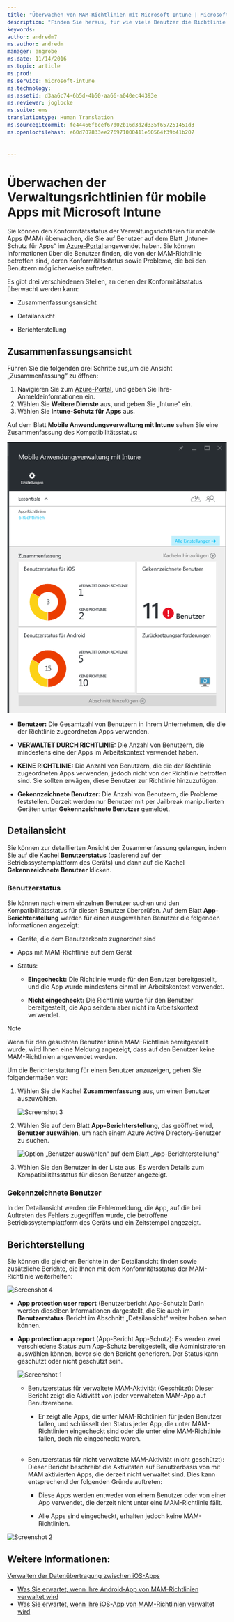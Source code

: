 ```yaml
---
title: "Überwachen von MAM-Richtlinien mit Microsoft Intune | Microsoft-Dokumentation"
description: "Finden Sie heraus, für wie viele Benutzer die Richtlinie gilt, und zeigen Sie weitere Details an."
keywords: 
author: andredm7
ms.author: andredm
manager: angrobe
ms.date: 11/14/2016
ms.topic: article
ms.prod: 
ms.service: microsoft-intune
ms.technology: 
ms.assetid: d3aa6c74-6b5d-4b50-aa66-a040ec44393e
ms.reviewer: joglocke
ms.suite: ems
translationtype: Human Translation
ms.sourcegitcommit: fe44466fbcef67d02b16d3d2d335f657251451d3
ms.openlocfilehash: e60d707833ee276971000411e50564f39b41b207


---
```


# <a name="monitor-mobile-app-management-policies-with-microsoft-intune"></a>Überwachen der Verwaltungsrichtlinien für mobile Apps mit Microsoft Intune
Sie können den Konformitätsstatus der Verwaltungsrichtlinien für mobile Apps (MAM) überwachen, die Sie auf Benutzer auf dem Blatt „Intune-Schutz für Apps“ im [Azure-Portal](https://portal.azure.com) angewendet haben. Sie können Informationen über die Benutzer finden, die von der MAM-Richtlinie betroffen sind, deren Konformitätsstatus sowie Probleme, die bei den Benutzern möglicherweise auftreten.

Es gibt drei verschiedenen Stellen, an denen der Konformitätsstatus überwacht werden kann:

-   Zusammenfassungsansicht

-   Detailansicht

-   Berichterstellung

## <a name="summary-view"></a>Zusammenfassungsansicht

Führen Sie die folgenden drei Schritte aus,um die Ansicht „Zusammenfassung“ zu öffnen:

1. Navigieren Sie zum [Azure-Portal](https://portal.azure.com), und geben Sie Ihre-Anmeldeinformationen ein.
2. Wählen Sie **Weitere Dienste** aus, und geben Sie „Intune“ ein.
3. Wählen Sie **Intune-Schutz für Apps** aus.

Auf dem Blatt **Mobile Anwendungsverwaltung mit Intune** sehen Sie eine Zusammenfassung des Kompatibilitätsstatus:

![Kachel „Zusammenfassung“ auf dem Blatt „Mobile Anwendungsverwaltung mit Intune“](../media/mam-azure-portal-user-status-summary.png)

-   **Benutzer:** Die Gesamtzahl von Benutzern in Ihrem Unternehmen, die die der Richtlinie zugeordneten Apps verwenden.

-   **VERWALTET DURCH RICHTLINIE:** Die Anzahl von Benutzern, die mindestens eine der Apps im Arbeitskontext verwendet haben.

-   **KEINE RICHTLINIE:** Die Anzahl von Benutzern, die die der Richtlinie zugeordneten Apps verwenden, jedoch nicht von der Richtlinie betroffen sind. Sie sollten erwägen, diese Benutzer zur Richtlinie hinzuzufügen.

- **Gekennzeichnete Benutzer:** Die Anzahl von Benutzern, die Probleme feststellen. Derzeit werden nur Benutzer mit per Jailbreak manipulierten Geräten unter **Gekennzeichnete Benutzer** gemeldet.


## <a name="detailed-view"></a>Detailansicht
Sie können zur detaillierten Ansicht der Zusammenfassung gelangen, indem Sie auf die Kachel **Benutzerstatus** (basierend auf der Betriebssystemplattform des Geräts) und dann auf die Kachel **Gekennzeichnete Benutzer** klicken.

### <a name="user-status"></a>Benutzerstatus
Sie können nach einem einzelnen Benutzer suchen und den Kompatibilitätsstatus für diesen Benutzer überprüfen. Auf dem Blatt **App-Berichterstellung** werden für einen ausgewählten Benutzer die folgenden Informationen angezeigt:
- Geräte, die dem Benutzerkonto zugeordnet sind

- Apps mit MAM-Richtlinie auf dem Gerät

- Status:

  - **Eingecheckt:** Die Richtlinie wurde für den Benutzer bereitgestellt, und die App wurde mindestens einmal im Arbeitskontext verwendet.

  - **Nicht eingecheckt:** Die Richtlinie wurde für den Benutzer bereitgestellt, die App seitdem aber nicht im Arbeitskontext verwendet.

>[!NOTE]
> Wenn für den gesuchten Benutzer keine MAM-Richtlinie bereitgestellt wurde, wird Ihnen eine Meldung angezeigt, dass auf den Benutzer keine MAM-Richtlinien angewendet werden.

Um die Berichterstattung für einen Benutzer anzuzeigen, gehen Sie folgendermaßen vor:

1.  Wählen Sie die Kachel **Zusammenfassung** aus, um einen Benutzer auszuwählen.

    ![Screenshot 3](../media/MAM-reporting-6.png)

2. Wählen Sie auf dem Blatt **App-Berichterstellung**, das geöffnet wird, **Benutzer auswählen**, um nach einem Azure Active Directory-Benutzer zu suchen.

    ![Option „Benutzer auswählen“ auf dem Blatt „App-Berichterstellung“](../media/MAM-reporting-2.png)

3. Wählen Sie den Benutzer in der Liste aus. Es werden Details zum Kompatibilitätsstatus für diesen Benutzer angezeigt.

### <a name="flagged-users"></a>Gekennzeichnete Benutzer
In der Detailansicht werden die Fehlermeldung, die App, auf die bei Auftreten des Fehlers zugegriffen wurde, die betroffene Betriebssystemplattform des Geräts und ein Zeitstempel angezeigt.

## <a name="reporting-view"></a>Berichterstellung

Sie können die gleichen Berichte in der Detailansicht finden sowie zusätzliche Berichte, die Ihnen mit dem Konformitätsstatus der MAM-Richtlinie weiterhelfen:

![Screenshot 4](../media/MAM-reporting-7.png)

-   **App protection user report** (Benutzerbericht App-Schutz): Darin werden dieselben Informationen dargestellt, die Sie auch im **Benutzerstatus**-Bericht im Abschnitt „Detailansicht“ weiter hoben sehen können.

-   **App protection app report** (App-Bericht App-Schutz): Es werden zwei verschiedene Status zum App-Schutz bereitgestellt, die Administratoren auswählen können, bevor sie den Bericht generieren. Der Status kann geschützt oder nicht geschützt sein.

    ![Screenshot 1](../media/MAM-reporting-1.png)

    -   Benutzerstatus für verwaltete MAM-Aktivität (Geschützt): Dieser Bericht zeigt die Aktivität von jeder verwalteten MAM-App auf Benutzerebene.

        -   Er zeigt alle Apps, die unter MAM-Richtlinien für jeden Benutzer fallen, und schlüsselt den Status jeder App, die unter MAM-Richtlinien eingecheckt sind oder die unter eine MAM-Richtlinie fallen, doch nie eingecheckt waren.
<br></br>
    -   Benutzerstatus für nicht verwaltete MAM-Aktivität (nicht geschützt): Dieser Bericht beschreibt die Aktivitäten auf Benutzerbasis von mit MAM aktivierten Apps, die derzeit nicht verwaltet sind. Dies kann entsprechend der folgenden Gründe auftreten:

        -   Diese Apps werden entweder von einem Benutzer oder von einer App verwendet, die derzeit nicht unter eine MAM-Richtlinie fällt.

        -   Alle Apps sind eingecheckt, erhalten jedoch keine MAM-Richtlinien.

![Screenshot 2](../media/MAM-reporting-4.png)

## <a name="see-also"></a>Weitere Informationen:
[Verwalten der Datenübertragung zwischen iOS-Apps](manage-data-transfer-between-ios-apps-with-microsoft-intune.md)

* [Was Sie erwartet, wenn Ihre Android-App von MAM-Richtlinien verwaltet wird](user-experience-for-mam-enabled-android-apps-with-microsoft-intune.md)
* [Was Sie erwartet, wenn Ihre iOS-App von MAM-Richtlinien verwaltet wird](user-experience-for-mam-enabled-ios-apps-with-microsoft-intune.md)



<!--HONumber=Jan17_HO2-->


